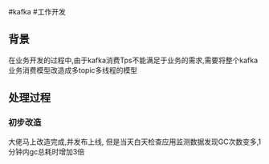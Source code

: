 #kafka #工作开发 

## 背景

在业务开发的过程中,由于kafka消费Tps不能满足于业务的需求,需要将整个kafka业务消费模型改造成多topic多线程的模型

## 处理过程

### 初步改造

大佬马上改造完成,并发布上线, 但是当天白天检查应用监测数据发现GC次数变多,1分钟内gc总耗时增加3倍



